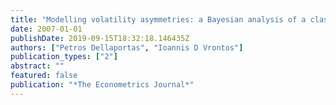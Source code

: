 ```yaml
---
title: "Modelling volatility asymmetries: a Bayesian analysis of a class of tree structured multivariate GARCH models"
date: 2007-01-01
publishDate: 2019-09-15T18:32:18.146435Z
authors: ["Petros Dellaportas", "Ioannis D Vrontos"]
publication_types: ["2"]
abstract: ""
featured: false
publication: "*The Econometrics Journal*"
---
```


